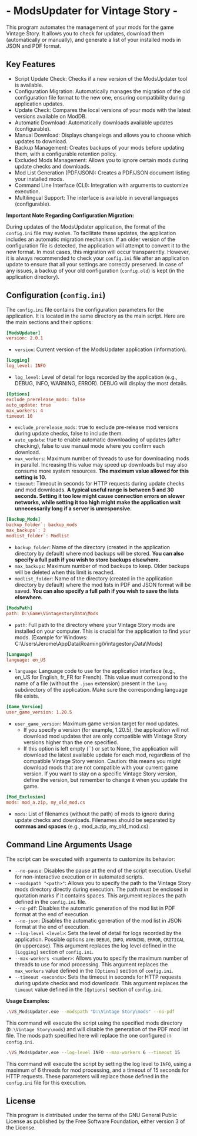 
# - ModsUpdater for Vintage Story -

This program automates the management of your mods for the game Vintage Story. It allows you to check for updates, download them (automatically or manually), and generate a list of your installed mods in JSON and PDF format.
## Key Features

- Script Update Check: Checks if a new version of the ModsUpdater tool is available.
- Configuration Migration: Automatically manages the migration of the old configuration file format to the new one, ensuring compatibility during application updates.
- Update Check: Compares the local versions of your mods with the latest versions available on ModDB.
- Automatic Download: Automatically downloads available updates (configurable).
- Manual Download: Displays changelogs and allows you to choose which updates to download.
- Backup Management: Creates backups of your mods before updating them, with a configurable retention policy.
- Excluded Mods Management: Allows you to ignore certain mods during update checks and downloads.
- Mod List Generation (PDF/JSON): Creates a PDF/JSON document listing your installed mods.
- Command Line Interface (CLI): Integration with arguments to customize execution.
- Multilingual Support: The interface is available in several languages (configurable).

**Important Note Regarding Configuration Migration:**

During updates of the ModsUpdater application, the format of the `config.ini` file may evolve. To facilitate these updates, the application includes an automatic migration mechanism. If an older version of the configuration file is detected, the application will attempt to convert it to the new format. In most cases, this migration will occur transparently. However, it is always recommended to check your `config.ini` file after an application update to ensure that all your settings are correctly preserved. In case of any issues, a backup of your old configuration (`config.old`) is kept (in the application directory).

## Configuration (`config.ini`)

The `config.ini` file contains the configuration parameters for the application. It is located in the same directory as the main script. Here are the main sections and their options:

```ini
[ModsUpdater]
version: 2.0.1
```
* `version`: Current version of the ModsUpdater application (information).

```ini
[Logging]
log_level: INFO
```
* `log_level`: Level of detail for logs recorded by the application (e.g., DEBUG, INFO, WARNING, ERROR). DEBUG will display the most details.

```ini
[Options]
exclude_prerelease_mods: false
auto_update: true
max_workers: 4
timeout 10
```
* `exclude_prerelease_mods`: true to exclude pre-release mod versions during update checks, false to include them.
* `auto_update`: true to enable automatic downloading of updates (after checking), false to use manual mode where you confirm each download.
* `max_workers`: Maximum number of threads to use for downloading mods in parallel. Increasing this value may speed up downloads but may also consume more system resources. **The maximum value allowed for this setting is 10.**
* `timeout`: Timeout in seconds for HTTP requests during update checks and mod downloads. **A typical useful range is between 5 and 30 seconds. Setting it too low might cause connection errors on slower networks, while setting it too high might make the application wait unnecessarily long if a server is unresponsive.**

```ini
[Backup_Mods]
backup_folder`: backup_mods
max_backups`: 3
modlist_folder`: Modlist
```
* `backup_folder`: Name of the directory (created in the application directory by default) where mod backups will be stored. **You can also specify a full path if you wish to store backups elsewhere.**
* `max_backups`: Maximum number of mod backups to keep. Older backups will be deleted when this limit is reached.
* `modlist_folder`: Name of the directory (created in the application directory by default) where the mod lists in PDF and JSON format will be saved. **You can also specify a full path if you wish to save the lists elsewhere.**

```ini
[ModsPath]
path: D:\Game\VintagestoryData\Mods
```
* `path`: Full path to the directory where your Vintage Story mods are installed on your computer. This is crucial for the application to find your mods. (Example for Windows: C:\Users\Jerome\AppData\Roaming\VintagestoryData\Mods)

```ini
[Language]
language: en_US
```
* `language`: Language code to use for the application interface (e.g., en_US for English, fr_FR for French). This value must correspond to the name of a file (without the `.json` extension) present in the `lang` subdirectory of the application. Make sure the corresponding language file exists.

```ini
[Game_Version]
user_game_version: 1.20.5
```    
* `user_game_version`:    Maximum game version target for mod updates.
  * If you specify a version (for example, 1.20.5), the application will not download mod updates that are only compatible with Vintage Story versions higher than the one specified.
  * If this option is left empty (``) or set to None, the application will download the latest available update for each mod, regardless of the compatible Vintage Story version. Caution: this means you might download mods that are not compatible with your current game version. If you want to stay on a specific Vintage Story version, define the version, but remember to change it when you update the game.

```ini
[Mod_Exclusion]
mods: mod_a.zip, my_old_mod.cs
```
* `mods`: List of filenames (without the path) of mods to ignore during update checks and downloads. Filenames should be separated by **commas and spaces** (e.g., mod_a.zip, my_old_mod.cs).


## Command Line Arguments Usage

The script can be executed with arguments to customize its behavior:

- `--no-pause`: Disables the pause at the end of the script execution. Useful for non-interactive execution or in automated scripts.
- `--modspath "<path>"`: Allows you to specify the path to the Vintage Story mods directory directly during execution. The path must be enclosed in quotation marks if it contains spaces. This argument replaces the path defined in the `config.ini` file.
- `--no-pdf`: Disables the automatic generation of the mod list in PDF format at the end of execution.
- `--no-json`: Disables the automatic generation of the mod list in JSON format at the end of execution.
- `--log-level <level>`: Sets the level of detail for logs recorded by the application. Possible options are: `DEBUG`, `INFO`, `WARNING`, `ERROR`, `CRITICAL` (in uppercase). This argument replaces the log level defined in the `[Logging]` section of `config.ini`.
- `--max-workers <number>`: Allows you to specify the maximum number of threads to use for mod processing. This argument replaces the `max_workers` value defined in the `[Options]` section of `config.ini`.
- `--timeout <seconds>`: Sets the timeout in seconds for HTTP requests during update checks and mod downloads. This argument replaces the `timeout` value defined in the `[Options]` section of `config.ini`.

**Usage Examples:**

```bash
.\VS_ModsUpdater.exe --modspath "D:\Vintage Story\mods" --no-pdf
```
This command will execute the script using the specified mods directory (`D:\Vintage Story\mods`) and will disable the generation of the PDF mod list file. The mods path specified here will replace the one configured in `config.ini`.



```bash
.\VS_ModsUpdater.exe --log-level INFO --max-workers 6 --timeout 15
```
This command will execute the script by setting the log level to `INFO`, using a maximum of 6 threads for mod processing, and a timeout of 15 seconds for HTTP requests. These parameters will replace those defined in the `config.ini` file for this execution.


## License

This program is distributed under the terms of the GNU General Public License as published by the Free Software Foundation, either version 3 of the License.
